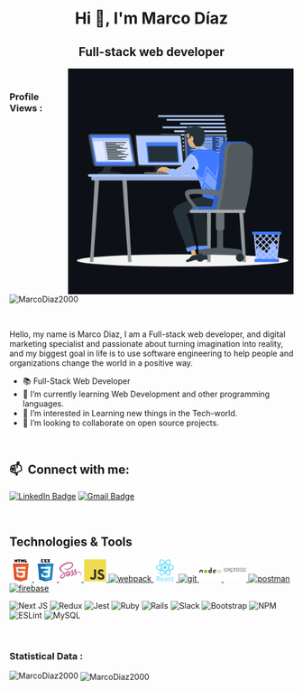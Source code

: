 <h1 align="center">Hi 👋, I'm Marco Díaz</h1>
<h2 align="center">Full-stack web developer</h2>
<p><img align="right" src="./animation.gif" alt="MarcoDiaz2000" width="400"/></p>

<br>

<p align="right"> <h3>Profile Views :</h3> <img src="https://komarev.com/ghpvc/?username=MarcoDiaz2000&label=Profile%20views&color=0e75b6&style=flat" alt="MarcoDiaz2000" /> 
</p>


<br>


Hello, my name is Marco Diaz, I am a Full-stack web developer, and digital marketing specialist and passionate about turning imagination into reality, and my biggest goal in life is to use software engineering to help people and organizations change the world in a positive way.

- 📚 Full-Stack Web Developer
- 🌱 I’m currently learning Web Development and other programming languages.
- 👀 I’m interested in Learning new things in the Tech-world.
- 💞️ I’m looking to collaborate on open source projects.

<br>

## 📫 &nbsp;Connect with me:

[![LinkedIn Badge](https://img.shields.io/badge/-Marco_Díaz-blue?style=flat-square&logo=Linkedin&logoColor=white&link=https://www.linkedin.com/in/marco-diaz-0876a7268/)](https://www.linkedin.com/in/https://www.linkedin.com/in/marco-diaz-0876a7268/)
[![Gmail Badge](https://img.shields.io/badge/-md.marcodiaz2000@gmail.com-red?style=flat-square&logo=Gmail&logoColor=white)](mailto:md.marcodiaz2000@gmail.com)

<br>

## Technologies & Tools

<p align="left">
    <a href="https://www.w3.org/html/" target="_blank"> <img src="https://raw.githubusercontent.com/devicons/devicon/master/icons/html5/html5-original-wordmark.svg" alt="html5" width="40" height="40"/> </a>
    <a href="https://www.w3schools.com/css/" target="_blank"> <img src="https://raw.githubusercontent.com/devicons/devicon/master/icons/css3/css3-original-wordmark.svg" alt="css3" width="40" height="40"/> </a>
<a href="https://sass-lang.com" target="_blank"> <img src="https://raw.githubusercontent.com/devicons/devicon/master/icons/sass/sass-original.svg" alt="sass" width="40" height="40"/> </a>
    <a href="https://developer.mozilla.org/en-US/docs/Web/JavaScript" target="_blank"> <img src="https://raw.githubusercontent.com/devicons/devicon/master/icons/javascript/javascript-original.svg" alt="javascript" width="40" height="40"/> </a>
<a href="https://webpack.js.org/" target="_blank"> <img src="https://www.vectorlogo.zone/logos/js_webpack/js_webpack-icon.svg" alt="webpack" width="40" height="40"/> </a>
<a href="https://reactjs.org/" target="_blank"> <img src="https://raw.githubusercontent.com/devicons/devicon/master/icons/react/react-original-wordmark.svg" alt="react" width="40" height="40"/> </a>
<a href="https://git-scm.com/" target="_blank"> <img src="https://www.vectorlogo.zone/logos/git-scm/git-scm-icon.svg" alt="git" width="40" height="40"/> </a>
 <a href="https://nodejs.org" target="_blank"> <img src="https://raw.githubusercontent.com/devicons/devicon/master/icons/nodejs/nodejs-original-wordmark.svg" alt="nodejs" width="40" height="40"/> </a>
    <a href="https://expressjs.com" target="_blank"> <img src="https://raw.githubusercontent.com/devicons/devicon/master/icons/express/express-original-wordmark.svg" alt="express" width="40" height="40"/> </a>
<a href="https://www.postman.com/" target="_blank"> <img src="https://www.vectorlogo.zone/logos/getpostman/getpostman-icon.svg" alt="postman" width="40" height="40"/> </a>
 <a href="https://firebase.google.com/" target="_blank"> <img src="https://www.vectorlogo.zone/logos/firebase/firebase-icon.svg" alt="firebase" width="40" height="40"/> </a>
    </p>
 
 
![Next JS](https://img.shields.io/badge/Next-black?style=for-the-badge&logo=next.js&logoColor=white)
![Redux](https://img.shields.io/badge/redux-%23593d88.svg?style=for-the-badge&logo=redux&logoColor=white)
![Jest](https://img.shields.io/badge/-jest-%23C21325?style=for-the-badge&logo=jest&logoColor=white)
![Ruby](https://img.shields.io/badge/ruby-%23CC342D.svg?style=for-the-badge&logo=ruby&logoColor=white)
![Rails](https://img.shields.io/badge/rails-%23CC0000.svg?style=for-the-badge&logo=ruby-on-rails&logoColor=white)
![Slack](https://img.shields.io/badge/Slack-4A154B?style=for-the-badge&logo=slack&logoColor=white)
![Bootstrap](https://img.shields.io/badge/bootstrap-%23563D7C.svg?style=for-the-badge&logo=bootstrap&logoColor=white)
![NPM](https://img.shields.io/badge/NPM-%23000000.svg?style=for-the-badge&logo=npm&logoColor=white)
![ESLint](https://img.shields.io/badge/ESLint-4B3263?style=for-the-badge&logo=eslint&logoColor=white)
![MySQL](https://img.shields.io/badge/mysql-%2300f.svg?style=for-the-badge&logo=mysql&logoColor=white)


<br>

<h3>Statistical Data :</h3>
<!-- <p><img src="https://github-readme-stats.vercel.app/api/top-langs?username=MarcoDiaz2000&show_icons=true&locale=en&bg_color=0d1117&text_color=ffffff&layout=compact" alt="MarcoDiaz2000" bg_color=#808080/></p>

<!-- <p>&nbsp;<img src="https://github-readme-stats.vercel.app/api?username=MarcoDiaz2000&show_icons=true&locale=en&bg_color=0d1117&text_color=ffffff&repo=convoychat" alt="MarcoDiaz2000" /></p> -->
    
<p><img align="left" src="https://github-readme-stats.vercel.app/api/top-langs?username=MarcoDiaz2000&show_icons=true&locale=en&layout=compact" alt="MarcoDiaz2000" /></p>

<p>&nbsp;<img align="center" src="https://github-readme-stats.vercel.app/api?username=MarcoDiaz2000&show_icons=true&locale=en" alt="MarcoDiaz2000" /></p>
    
    
